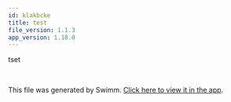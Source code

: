 ```yaml
---
id: klakbcke
title: test
file_version: 1.1.3
app_version: 1.18.0
---
```


<!-- Intro - Do not remove this comment -->
tset

<br/>

This file was generated by Swimm. [Click here to view it in the app](http://localhost:5001/repos/Z2l0aHViJTNBJTNBY3NoYXJwLXNoYXVsLXRlc3QlM0ElM0Fzd2ltbWlv/playlists/klakbcke).
